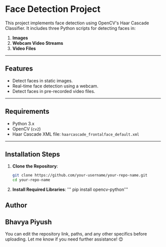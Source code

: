 # Face Detection Project

This project implements face detection using OpenCV's Haar Cascade Classifier. It includes three Python scripts for detecting faces in:

1. **Images**
2. **Webcam Video Streams**
3. **Video Files**

---

## Features

- Detect faces in static images.
- Real-time face detection using a webcam.
- Detect faces in pre-recorded video files.

---

## Requirements

- Python 3.x
- OpenCV (`cv2`)
- Haar Cascade XML file: `haarcascade_frontalface_default.xml`

---

## Installation Steps

1. **Clone the Repository**:
   ```bash
   git clone https://github.com/your-username/your-repo-name.git
   cd your-repo-name
2. **Install Required Libraries**:
   ''' pip install opencv-python'''

## Author
**Bhavya Piyush**
- 
You can edit the repository link, paths, and any other specifics before uploading. Let me know if you need further assistance! 😊

